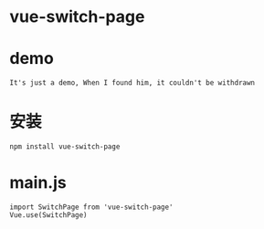# vue-switch-page

# demo

    It's just a demo, When I found him, it couldn't be withdrawn

# 安装

    npm install vue-switch-page

# main.js

    import SwitchPage from 'vue-switch-page'
    Vue.use(SwitchPage)
